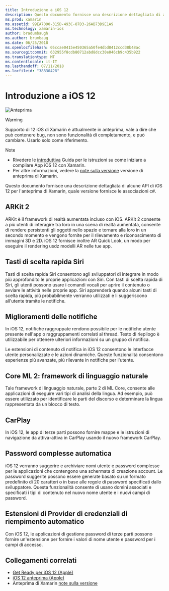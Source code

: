 ```yaml
---
title: Introduzione a iOS 12
description: Questo documento fornisce una descrizione dettagliata di alcune API di iOS 12 per l'anteprima di Xamarin, quale versione fornisce le associazioni c#.
ms.prod: xamarin
ms.assetid: 99EA7090-315D-493C-87D3-26AB73D9E1A9
ms.technology: xamarin-ios
author: bradumbaugh
ms.author: brumbaug
ms.date: 06/25/2018
ms.openlocfilehash: 05ccae0415e450365a50fe4dbd8412ccd38b48ac
ms.sourcegitcommit: 632955f8cdb80712abd8dcc30e046cb9c435b922
ms.translationtype: MT
ms.contentlocale: it-IT
ms.lasthandoff: 07/11/2018
ms.locfileid: "38830428"
---
```

# <a name="introduction-to-ios-12"></a>Introduzione a iOS 12

![Anteprima](~/media/shared/preview.png)

> [!WARNING]
> Supporto di 12 iOS di Xamarin è attualmente in anteprima, vale a dire che può contenere bug, non sono funzionalità di completamento, e può cambiare. Usarlo solo come riferimento.

> [!NOTE]
> - Rivedere le [introduttiva](get-started.md) Guida per le istruzioni su come iniziare a compilare App iOS 12 con Xamarin.
> - Per altre informazioni, vedere la [note sulla versione](https://releases.xamarin.com/preview-release-xcode-10-beta/) versione di anteprima di Xamarin.

Questo documento fornisce una descrizione dettagliata di alcune API di iOS 12 per l'anteprima di Xamarin, quale versione fornisce le associazioni c#.

## <a name="arkit-2"></a>ARKit 2

ARKit è il framework di realtà aumentata incluso con iOS. ARKit 2 consente a più utenti di interagire tra loro in una scena di realtà aumentata, consente di rendere persistenti gli oggetti nello spazio e tornare alla loro in un secondo momento e vengono fornite per il rilevamento e riconoscimento di immagini 3D e 2D. iOS 12 fornisce inoltre AR Quick Look, un modo per eseguire il rendering usdz modelli AR nelle tue app.

## <a name="siri-shortcuts"></a>Tasti di scelta rapida Siri

Tasti di scelta rapida Siri consentono agli sviluppatori di integrare in modo più approfondito le proprie applicazioni con Siri. Con tasti di scelta rapida di Siri, gli utenti possono usare i comandi vocali per aprire il contenuto o avviare le attività nelle proprie app. Siri apprenderà quando alcuni tasti di scelta rapida, più probabilmente verranno utilizzati e li suggeriscono all'utente tramite le notifiche.

## <a name="notification-improvements"></a>Miglioramenti delle notifiche

In iOS 12, notifiche raggruppate rendono possibile per le notifiche utente presente nell'app o raggruppamenti correlati al thread. Testo di riepilogo è utilizzabile per ottenere ulteriori informazioni su un gruppo di notifica.

Le estensioni di contenuto di notifica in iOS 12 consentono le interfacce utente personalizzate e le azioni dinamiche. Queste funzionalità consentono esperienze più avanzate, più rilevante in notifiche per l'utente.

## <a name="core-ml-2-natural-language-framework"></a>Core ML 2: framework di linguaggio naturale

Tale framework di linguaggio naturale, parte 2 di ML Core, consente alle applicazioni di eseguire vari tipi di analisi della lingua. Ad esempio, può essere utilizzato per identificare le parti del discorso e determinare la lingua rappresentata da un blocco di testo.

## <a name="carplay"></a>CarPlay

In iOS 12, le app di terze parti possono fornire mappe e le istruzioni di navigazione da attiva-attiva in CarPlay usando il nuovo framework CarPlay.

## <a name="automatic-strong-passwords"></a>Password complesse automatica

iOS 12 verranno suggerire e archiviare nomi utente e password complesse per le applicazioni che contengono una schermata di creazione account. Le password suggerite possono essere generate basato su un formato predefinito di 20 caratteri o in base alle regole di password specificati dallo sviluppatore. Questa funzionalità consente di usano domini associati e specificati i tipi di contenuto nel nuovo nome utente e i nuovi campi di password.

## <a name="autofill-credential-provider-extensions"></a>Estensioni di Provider di credenziali di riempimento automatico

Con iOS 12, le applicazioni di gestione password di terze parti possono fornire un'estensione per fornire i valori di nome utente e password per i campi di accesso.

## <a name="related-links"></a>Collegamenti correlati

- [Get Ready per iOS 12 (Apple)](https://developer.apple.com/ios/)
- [iOS 12 anteprima (Apple)](https://www.apple.com/ios/ios-12-preview/)
- Anteprima di Xamarin [note sulla versione](https://releases.xamarin.com/preview-release-xcode-10-beta/)
